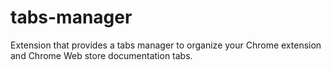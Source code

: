 # tabs-manager
Extension that provides a tabs manager to organize your Chrome extension and Chrome Web store documentation tabs.
